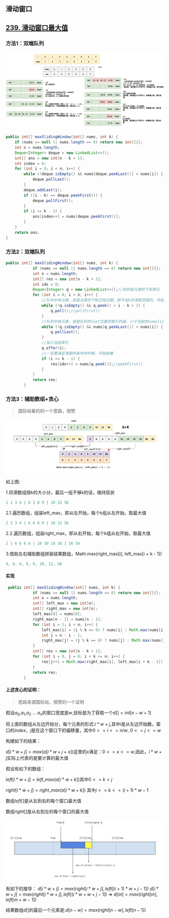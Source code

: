 ## 滑动窗口

> 

## [239. 滑动窗口最大值](https://leetcode-cn.com/problems/sliding-window-maximum/)

### 方法1：双端队列

![](/imgs/leetcode/classify/image-20210831173335524.png)



```java
public int[] maxSlidingWindow(int[] nums, int k) {
    if (nums == null || nums.length == 0) return new int[]{};
    int n = nums.length;
    Deque<Integer> deque = new LinkedList<>();
    int[] ans = new int[n - k + 1];
    int index = 0;
    for (int i = 0; i < n; i++) {
        while (!deque.isEmpty() && nums[deque.peekLast()] < nums[i]) {
            deque.pollLast();
        }
        deque.addLast(i);
        if ((i - k) == deque.peekFirst()) {
            deque.pollFirst();
        }
        if (i >= k - 1) {
            ans[index++] = nums[deque.peekFirst()];
        }
    }
    return ans;
}
```

### 方法2：双端队列

```java
public int[] maxSlidingWindow(int[] nums, int k) {
            if (nums == null || nums.length == 0) return new int[]{};
            int n = nums.length;
            int[] res = new int[n - k + 1];
            int idx = 0;
            Deque<Integer> q = new LinkedList<>();//存的是元素的下标索引
            for (int i = 0; i < n; i++) {
                //队列中有元素，但是元素的下标已经过期，即不在k的滑窗范围内，开始从进队的First位置移除过期的索引
                while (!q.isEmpty() && q.peek() < i - k + 1) {
                    q.poll();//pollFirst()
                }
                //队列中有元素，但是队列的last位置的索引的值，小于当前的nums[i]的值，last位置的索引是无意义的，可以提前弹出
                while (!q.isEmpty() && nums[q.peekLast()] < nums[i]) {
                    q.pollLast();
                }
                //加入当前索引
                q.offer(i);
                //一定要满足滑窗的条件的时候，开始收集
                if (i >= k - 1) {
                    res[idx++] = nums[q.peek()];//peekFirst()
                }
            }
            return res;
        }
```

### 方法3：辅助数组+贪心

> 国际站看的的一个思路，很赞

![](/imgs/leetcode/classify/image-20210901125713733.png)

如上图:

1.将源数组按k的大小分，最后一组不够k的话，维持现状

```java
2 1 3 4 | 6 3 8 9 | 10 12 56
```

2.1.遍历数组，组装left_max，即从左开始，每个k组从左开始，取最大值

```java
2 2 3 4 | 6 6 8 9 | 10 12 56
```

2.2.遍历数组，组装right_max，即从右开始，每个k组从右开始，取最大值

```java
2 | 6 6 6 6 | 10 10 10 10 | 56 56 
```

3.借助左右辅助数组拼装结果数组，Math.max(right_max[i], left_max[i + k - 1])

```java
4, 6, 6, 8, 9, 10, 12, 56
```

#### 实现

```java
 public int[] maxSlidingWindow(int[] nums, int k) {
            if (nums == null || nums.length == 0) return new int[]{};
            int n = nums.length;
            int[] left_max = new int[n];
            int[] right_max = new int[n];
            left_max[0] = nums[0];
            right_max[n - 1] = nums[n - 1];
            for (int i = 1; i < n; i++) {
                left_max[i] = (i % k == 0) ? nums[i] : Math.max(nums[i], left_max[i - 1]);
                int j = n - i - 1;
                right_max[j] = (j % k == 0) ? nums[j] : Math.max(nums[j], right_max[j + 1]);
            }
            int[] res = new int[n - k + 1];
            for (int i = 0, j = 0; i + k <= n; i++) {
                res[j++] = Math.max(right_max[i], left_max[i + k - 1]);
            }
            return res;
        }

```

#### 上述贪心的证明：

> 思路来源国际站，很赞的一个证明

假设$a_0$,$a_1$,$a_2$ ... $a_n$的窗口宽度是$w$,目标是为了获取一个$d[]=int[n-w+1]$

将上面的数组从左边开始分，每个元素的形式:$i*w+j$,其中$i$是从左边开始数，窗口的$index$，$j$是在这个窗口下的偏移量，其中$0<=i<=n/w$,   $0<=j<=w$

构建如下的结果：

$d[i*w+j]=max(a[i*w+j+x])$这里的$x$满足：$0<=x<=w$,因此，$i*w+j$实际上代表的是要计算的最大值

假设有如下的数组：

$left[i*w+j]=left\_max(a[i*w+k])$​  其中$0<=k<j$​

$right[i*w+j]=right\_max(a[i*w+k])$ 其中$j<=k<=(i+1)*w-1$

数组$left[]$是从左到右的每个窗口最大值

数组$right[]$是从右到左的每个窗口的最大值

![](/imgs/leetcode/classify/image-20210901135208190.png)

有如下的推导：
$d[i*w+j]=max(right[i*w+j], left[(i+1)*w+j-1])$
$d[i*w+j]=max(right[i*w+j], left[(i*w+w+j-1])$
=>
$d[m] = max(right[m], left[m+w-1])$

结果数组$d[]$​的最后一个元素是:$d[n-w]=max(right[n-w], left[n-1])$​







